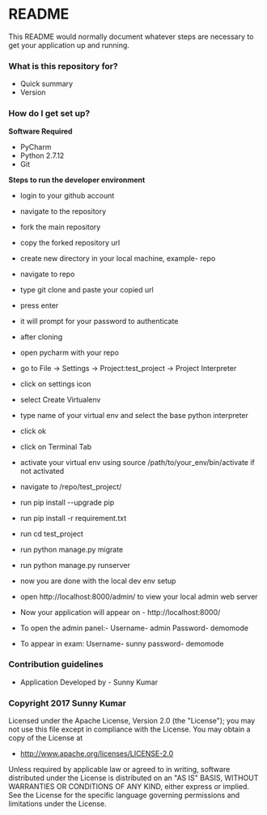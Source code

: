 # README #

This README would normally document whatever steps are necessary to get your application up and running.

### What is this repository for? ###

* Quick summary
* Version

### How do I get set up? ###

**Software Required**
* PyCharm
* Python 2.7.12
* Git

**Steps to run the developer environment**

* login to your github account
* navigate to the repository
* fork the main repository
* copy the forked repository url
* create new directory in your local machine, example- repo
* navigate to repo
* type git clone and paste your copied url
* press enter
* it will prompt for your password to authenticate
* after cloning
* open pycharm with your repo
* go to File -> Settings -> Project:test_project -> Project Interpreter
* click on settings icon
* select Create Virtualenv
* type name of your virtual env and select the base python interpreter
* click ok
* click on Terminal Tab
* activate your virtual env using source /path/to/your_env/bin/activate if not activated
* navigate to /repo/test_project/
* run pip install --upgrade pip
* run pip install -r requirement.txt
* run cd test_project
* run python manage.py migrate
* run python manage.py runserver
* now you are done with the local dev env setup
* open http://localhost:8000/admin/ to view your local admin web server
* Now your application will appear on - http://localhost:8000/
* To open the admin panel:-
Username- admin
Password- demomode

* To appear in exam:
Username- sunny
password- demomode



### Contribution guidelines ###

* Application Developed by - Sunny Kumar

### Copyright 2017 Sunny Kumar
Licensed under the Apache License, Version 2.0 (the "License");
you may not use this file except in compliance with the License.
You may obtain a copy of the License at

* http://www.apache.org/licenses/LICENSE-2.0

Unless required by applicable law or agreed to in writing, software
distributed under the License is distributed on an "AS IS" BASIS,
WITHOUT WARRANTIES OR CONDITIONS OF ANY KIND, either express or implied.
See the License for the specific language governing permissions and
limitations under the License.
